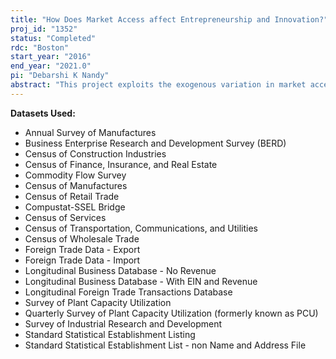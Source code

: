 ```yaml
---
title: "How Does Market Access affect Entrepreneurship and Innovation?"
proj_id: "1352"
status: "Completed"
rdc: "Boston"
start_year: "2016"
end_year: "2021.0"
pi: "Debarshi K Nandy"
abstract: "This project exploits the exogenous variation in market access brought about by the U.S.-Canada Free Trade Agreement (FTA), and investigates the effect of cross-country integration on local economic scale in the U.S.-Canada border areas and its subsequent impact on entrepreneurial business formation, innovation, and firm births. The analysis then compares the effects of the U.S.-Canada FTA with other preferential trade agreements (PTAs) signed by the U.S. such as with Australia, Chile, Jordan, Mexico, and Singapore. The researchers use the Longitudinal Business Database, Economic Census, Annual Survey of Manufacturers, and the Longitudinal Firm Trade Transaction Database (LFTTD) to analyze the role of local market characteristics in promoting successful entrepreneurship and innovation. The analysis links trade transactions in the LFTTD and establishments in the Census of Manufacturers and Commodity Flow Survey to construct consistent yearly estimates of U.S. exports to compare data quality across the data sources at the plant level."
---
```


**Datasets Used:**

  - Annual Survey of Manufactures 
  - Business Enterprise Research and Development Survey (BERD) 
  - Census of Construction Industries 
  - Census of Finance, Insurance, and Real Estate 
  - Commodity Flow Survey 
  - Census of Manufactures 
  - Census of Retail Trade 
  - Compustat-SSEL Bridge 
  - Census of Services 
  - Census of Transportation, Communications, and Utilities 
  - Census of Wholesale Trade 
  - Foreign Trade Data - Export 
  - Foreign Trade Data - Import 
  - Longitudinal Business Database - No Revenue 
  - Longitudinal Business Database - With EIN and Revenue 
  - Longitudinal Foreign Trade Transactions Database 
  - Survey of Plant Capacity Utilization 
  - Quarterly Survey of Plant Capacity Utilization (formerly known as PCU) 
  - Survey of Industrial Research and Development 
  - Standard Statistical Establishment Listing 
  - Standard Statistical Establishment List - non Name and Address File 

